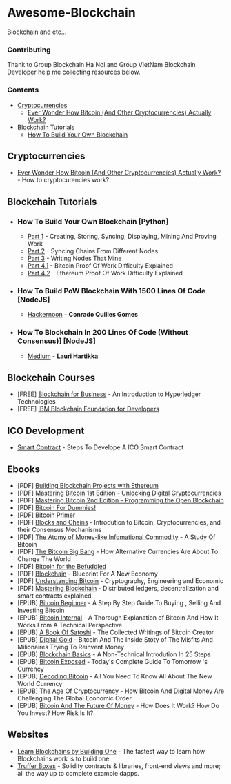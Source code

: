 # Awesome-Blockchain
Blockchain and etc...
### Contributing
Thank to Group Blockchain Ha Noi and Group VietNam Blockchain Developer help me collecting resources below.
### Contents
- [Cryptocurrencies](#cryptocurrencies)
  - [Ever Wonder How Bitcoin (And Other Cryptocurrencies) Actually Work?](#ever-wonder-how-bitcoin-(and-other-cryptocurrencies)-actually-work?)
- [Blockchain Tutorials](#blockchain-tutorials)
  - [How To Build Your Own Blockchain](#how-to-build-your-own-blockchain)
  
## Cryptocurrencies
* [Ever Wonder How Bitcoin (And Other Cryptocurrencies) Actually Work?](https://youtu.be/bBC-nXj3Ng4) - How to cryptocurencies work?
## Blockchain Tutorials
* ### How To Build Your Own Blockchain **[Python]**
     * [Part 1](https://bigishdata.com/2017/10/17/write-your-own-blockchain-part-1-creating-storing-syncing-displaying-mining-and-proving-work/) - Creating, Storing, Syncing, Displaying, Mining And Proving Work
     * [Part 2](https://bigishdata.com/2017/10/27/build-your-own-blockchain-part-2-syncing-chains-from-different-nodes/) - Syncing Chains From Different Nodes
     * [Part 3](https://bigishdata.com/2017/11/02/build-your-own-blockchain-part-3-writing-nodes-that-mine/) - Writing Nodes That Mine
     * [Part 4.1](https://bigishdata.com/2017/11/13/how-to-build-a-blockchain-part-4-1-bitcoin-proof-of-work-difficulty-explained/) - Bitcoin Proof Of Work Difficulty Explained
     * [Part 4.2](https://bigishdata.com/2017/11/21/how-to-build-your-own-blockchain-part-4-2-ethereum-proof-of-work-difficulty-explained/) - Ethereum Proof Of Work Difficulty Explained
* ### How To Build PoW Blockchain With 1500 Lines Of Code **[NodeJS]**
    * [Hackernoon](https://hackernoon.com/a-cryptocurrency-implementation-in-less-than-1500-lines-of-code-d3812bedb25c) - **Conrado Quilles Gomes**
* ### How To Blockchain In 200 Lines Of Code (Without Consensus)] **[NodeJS]**
    * [Medium](https://medium.com/@lhartikk/a-blockchain-in-200-lines-of-code-963cc1cc0e54) - **Lauri Hartikka**
## Blockchain Courses
* [FREE] [Blockchain for Business](https://courses.edx.org/courses/course-v1:LinuxFoundationX+LFS171x+3T2017/course/) - An Introduction to Hyperledger Technologies
* [FREE] [IBM Blockchain Foundation for Developers](https://www.coursera.org/learn/ibm-blockchain-essentials-for-developers)
## ICO Development
* [Smart Contract](https://erc20token.sonnguyen.ws/en/latest/) - Steps To Develope A ICO Smart Contract
## Ebooks
* [PDF] [Building Blockchain Projects with Ethereum](https://github.com/PacktPublishing/Building-Blockchain-Projects)
* [PDF] [Mastering Bitcoin 1st Edition - Unlocking Digital Cryptocurrencies](https://drive.google.com/open?id=1gd0PsFJune8t5z5bDhcruzljYYfK3A0p)
* [PDF] [Mastering Bitcoin 2nd Edition - Programming the Open Blockchain](https://github.com/bitcoinbook/bitcoinbook)
* [PDF] [Bitcoin For Dummies!](https://drive.google.com/file/d/1VQuM7VuN3eWLRKsh0HE7h79mBSiuNpQW/view?usp=sharing)
* [PDF] [Bitcoin Primer](https://drive.google.com/file/d/1r2MWkogStpFxSWyWaAdNa02CmZCr81-6/view?usp=sharing)
* [PDF] [Blocks and Chains](https://drive.google.com/open?id=1dvYw54ApNfwRVktGwWfi5_-mt9uGz-Ay) - Introdution to Bitcoin, Cryptocurrencies, and their Consensus Mechanisms
* [PDF] [The Atomy of Money-like Infomational Commodity](https://drive.google.com/open?id=175an2omUTRIdoh8tZjUm2oLbyhP2OJm-) - A Study Of Bitcoin
* [PDF] [The Bitcoin Big Bang](https://drive.google.com/open?id=1X2M-LryS6fN3vN2s6HYEZXDPhqoZ9016) - How Alternative Currencies Are About To Change The World 
* [PDF] [Bitcoin for the Befuddled](https://drive.google.com/open?id=1DWRYquFrmxqNoLwVX3qpOhiK-3ldcwSt)
* [PDF] [Blockchain](https://drive.google.com/open?id=1onfC2KyWHXlCJ8yIr4iiK4H87BtT2dXE) - Blueprint For A New Economy
* [PDF] [Understanding Bitcoin](https://drive.google.com/open?id=12i_sPxw4u-c9IoyK9Z4abswBRrHjgGQ6) - Cryptography, Engineering and Economic
* [PDF] [Mastering Blockchain](https://drive.google.com/open?id=1myW5LM7kBs59TGhRuccmVa4jC0YAmMpM) - Distributed ledgers, decentralization and smart contracts explained
* [EPUB] [Bitcoin Beginner](https://drive.google.com/open?id=1dQqCX7YanIlGemVukqWq5Oo4bKpwOiHH) - A Step By Step Guide To Buying , Selling And Investing Bitcoin
* [EPUB] [Bitcoin Internal](https://drive.google.com/open?id=16EcTYDW-pljapUWbKHViZZgl3E5uf0oG) - A Thorough Explanation of Bitcoin And How It Works From A Technical Perspective
* [EPUB] [A Book Of Satoshi](https://drive.google.com/file/d/1GfGSodiAGJ5XZhzHdaa8GzqXTub-gzjm) - The Collected Writings of Bitcoin Creator
* [EPUB] [Digital Gold](https://drive.google.com/open?id=1hQFeDAHwHeuj_JUFbpB-bld2PJJ20ebg) - Bitcoin And The Inside Stoty of The Misfits And Milionaires Trying To Reinvent Money
* [EPUB] [Blockchain Basics](https://drive.google.com/open?id=1KMlPJe-DMYXK4O48U6lsJFUgTEKQ5aig) - A Non-Technical Introdution In 25 Steps
* [EPUB] [Bitcoin Exposed](https://drive.google.com/open?id=1xKnrWiLjfIMG5TwQlTCn-3BXgUTFJsUo) - Today's Complete Guide To Tomorrow 's Currency
* [EPUB] [Decoding Bitcoin](https://drive.google.com/open?id=1ngGE9tIoY3Rf8l_m_4JAJeZapzktae1t) - All You Need To Know All About The New World Currency
* [EPUB] [The Age Of Cryptocurrency](https://drive.google.com/open?id=1Kp3Myt62jyIrQB72zUxdoi6JpWQaPTyN) - How Bitcoin And Digital Money Are Challenging The Global Economic Order
* [EPUB] [Bitcoin And The Future Of Money](https://drive.google.com/open?id=1TRHZERVtBv7gg_Mb1JPRSOq4V6ftYESa) - How Does It Work? How Do You Invest? How Risk Is It?

## Websites
* [Learn Blockchains by Building One](https://hackernoon.com/learn-blockchains-by-building-one-117428612f46) - The fastest way to learn how Blockchains work is to build one
* [Truffer Boxes](http://truffleframework.com/boxes/) - Solidity contracts & libraries, front-end views and more; all the way up to complete example dapps.































